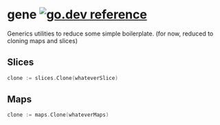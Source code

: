 # gene [![go.dev reference](https://img.shields.io/badge/go.dev-reference-007d9c?logo=go&logoColor=white&style=flat-square)](https://pkg.go.dev/github.com/dolanor/gene)

Generics utilities to reduce some simple boilerplate.
(for now, reduced to cloning maps and slices)

## Slices

```go
clone := slices.Clone(whateverSlice)
```

## Maps

```go
clone := maps.Clone(whateverMaps)
```
